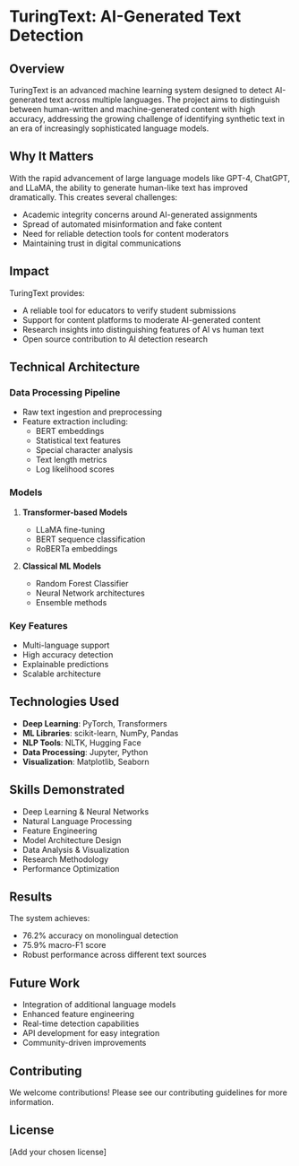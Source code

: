 # TuringText: AI-Generated Text Detection

## Overview
TuringText is an advanced machine learning system designed to detect AI-generated text across multiple languages. The project aims to distinguish between human-written and machine-generated content with high accuracy, addressing the growing challenge of identifying synthetic text in an era of increasingly sophisticated language models.

## Why It Matters
With the rapid advancement of large language models like GPT-4, ChatGPT, and LLaMA, the ability to generate human-like text has improved dramatically. This creates several challenges:

- Academic integrity concerns around AI-generated assignments
- Spread of automated misinformation and fake content
- Need for reliable detection tools for content moderators
- Maintaining trust in digital communications

## Impact
TuringText provides:
- A reliable tool for educators to verify student submissions
- Support for content platforms to moderate AI-generated content
- Research insights into distinguishing features of AI vs human text
- Open source contribution to AI detection research

## Technical Architecture

### Data Processing Pipeline
- Raw text ingestion and preprocessing
- Feature extraction including:
  - BERT embeddings
  - Statistical text features
  - Special character analysis
  - Text length metrics
  - Log likelihood scores

### Models
1. **Transformer-based Models**
   - LLaMA fine-tuning
   - BERT sequence classification
   - RoBERTa embeddings

2. **Classical ML Models**
   - Random Forest Classifier
   - Neural Network architectures
   - Ensemble methods

### Key Features
- Multi-language support
- High accuracy detection
- Explainable predictions
- Scalable architecture

## Technologies Used
- **Deep Learning**: PyTorch, Transformers
- **ML Libraries**: scikit-learn, NumPy, Pandas
- **NLP Tools**: NLTK, Hugging Face
- **Data Processing**: Jupyter, Python
- **Visualization**: Matplotlib, Seaborn

## Skills Demonstrated
- Deep Learning & Neural Networks
- Natural Language Processing
- Feature Engineering
- Model Architecture Design
- Data Analysis & Visualization
- Research Methodology
- Performance Optimization

## Results
The system achieves:
- 76.2% accuracy on monolingual detection
- 75.9% macro-F1 score
- Robust performance across different text sources

## Future Work
- Integration of additional language models
- Enhanced feature engineering
- Real-time detection capabilities
- API development for easy integration
- Community-driven improvements

## Contributing
We welcome contributions! Please see our contributing guidelines for more information.

## License
[Add your chosen license] 